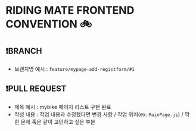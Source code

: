 # RIDING MATE FRONTEND CONVENTION 🚲 

## ❗️BRANCH

- 브랜치명 예시 : `feature/mypage-add-registform/#1`

## ❗️PULL REQUEST

- 제목 예시 : mybike 페이지 리스트 구현 완료
- 작성 내용 : 작업 내용과 수정했다면 변경 사항 / 작업 위치(ex. `MainPage.js`) / 막힌 문제 혹은 같이 고민하고 싶은 부분
